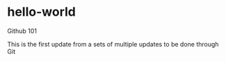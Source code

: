 # hello-world
Github 101 

This is the first update from a sets of multiple updates to be done through Git
